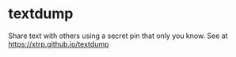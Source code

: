 # textdump
Share text with others using a secret pin that only you know.
See at https://xtrp.github.io/textdump